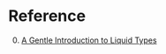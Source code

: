 # Reference

0. [A Gentle Introduction to Liquid Types](https://goto.ucsd.edu/~ucsdpl-blog/liquidtypes/2015/09/19/liquid-types/)

